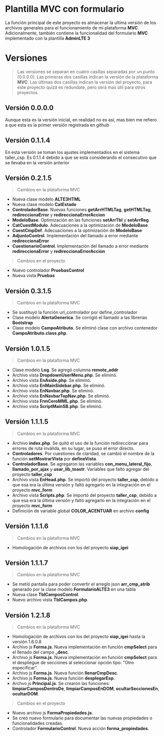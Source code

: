 # Plantilla MVC con formulario

La función principal de este proyecto es almacenar la ultima versión de los archivos generales para el funcionamiento de mi plataforma **MVC**.
Adicionalmente, también contiene la funcionalidad del formulario **MVC** implementado con la plantilla **AdminLTE 3**

# Versiones

> Las versiones se separan en cuatro casillas separadas por un punto (0.0.0.0). Las primeras dos casillas indican la versión de la plataforma **MVC**. Las últimas dos casillas indican la versión del proyecto, para este proyecto quizá es redundate, pero será mas útil para otros proyectos.

## Versión 0.0.0.0

Aunque esta es la versión inicial, en realidad no es así, mas bien me refiero a que esta es la primer versión registrada en github

## Versión 0.1.1.4

En esta versión se toman los ajustes implementadios en el sistema taller_csp. Es 0.1.1.4 debido a que se esta considerando el consecutivo que se llevaba en la versión anterior

## Versión 0.2.1.5

> Cambios en la plataforma MVC

- Nueva clase modelo **ALTE3HTML**
- Nueva clase modelo **CatEstado**
- **ControladorBase**. Nuevas funciones **getArrHTMLTag**, **getHTMLTag**, **redireccionaError** y **redireccionaErrorAccion**
- **ModeloBase**. Optimización en las funciones **setArrTbl** y **setArrReg**
- **CatCuestModulo**. Adecuaciones a la optimización de **ModeloBase**
- **CuestCmpDef**. Adecuaciones a la optimización de **ModeloBase**
- **AdjuntoControl**. Implementación del llamado a error mediante **redireccionaError**
- **CuestionarioControl**. Implementación del llamado a error mediante **redireccionaError** y **redireccionaErrorAccion** 

> Cambios en el proyecto

- Nuevo controlador **PruebasControl**
- Nueva vista **Pruebas**

## Versión 0.3.1.5

> Cambios en la plataforma MVC

- Se sustituyó la función url_controlador por define_controlador
- Clase modelo **AlertaGenerica**. Se corrigió el llamado a las librerias **Bootstrap**
- Clase modelo **CampoAtributo**. Se eliminó clase con archivo contenedor **CampoAtributo.class.php**.

## Versión 1.0.1.5

> Cambios en la plataforma MVC

- Clase modelo **Log**. Se agregó columna **remote_addr**
- Archivo vista **DropdownUserMenu.php**. Se eliminó.
- Archivo vista **EnAside.php**. Se eliminó.
- Archivo vista **EnMainSidebar.php**. Se eliminó.
- Archivo vista **EnNavbar.php**. Se eliminó.
- Archivo vista **EnNavbarTopNav.php**. Se eliminó.
- Archivo vista **FrmCeroMML.php**. Se eliminó.
- Archivo vista **ScriptMainSB.php**. Se eliminó.

## Versión 1.1.1.5

> Cambios en la plataforma MVC

- Archivo **index.php**. Se quitó el uso de la función redireccionar para errores de ruta inválida, en su lugar, se puso el error directo. 
- **Controladores**. Por cuestiones de claridad, se cambió el nombre de la función **setMostrarVista** por **defineVista**.
- **ControladorBase**. Se agregaron las variables **con_menu_lateral_fijo**, **llamado_por_ajax** y **usar_lib_toastr**. Variables que faltó agregar del proyecto **taller_csp** 
- Archivo vista **EnHead.php**. Se importó del proyecto **taller_csp**, debido a que esa era la última versión y faltó agregarlo en la integración en el proyecto **mvc_form**
- Archivo vista **Scripts.php**. Se importó del proyecto **taller_csp**, debido a que esa era la última versión y faltó agregarlo en la integración en el proyecto **mvc_form**
- Definición de variable global **COLOR_ACENTUAR** en archivo **config**

## Versión 1.1.1.6

> Cambios en la plataforma MVC

- Homologación de archivos con los del proyecto **siap_igei**

## Versión 1.1.1.7

> Cambios en la plataforma MVC

- Se metió pantalla para poder convertir el arreglo json **arr_cmp_atrib** generado por la clase modelo **FormularioALTE3** en una tabla
- Nueva clase **TblCamposControl**.
- Nuevo archivo vista **TblCampos.php**.

## Versión 1.2.1.8

> Cambios en la plataforma MVC

- Homologación de archivos con los del proyecto **siap_igei** hasta la versión 1.6.0.8
- Archivo js **Forma.js**. Nueva implementación en función **cmpSelect** para el llenado del campo **_desc**.
- Archivo js **Forma.js**. Nueva implementación en función **cmpSelect** para el despliegue de secciones al seleccionar opción tipo: "Otro especificar".
- Archivo js **Forma.js**. Nueva función **llenarCmpDesc**.
- Archivo js **Forma.js**. Nueva función **desplegarEsp**.
- Archvo js **Principal.js**. Se crearon las funciones: **limpiarCamposDentroDe**, **limpiarCamposEnDOM**, **ocultarSeccionesEn**, **ocultarDOM**.

> Cambios en el proyecto

- Nuevo archivo js **FormaPropiedades.js**.
- Se creó nuevo formulario para documentar las nuevas propiedades o funcionalidades creadas.
- Controlador **FormularioControl**. Nueva acción **forma_propiedades**.









